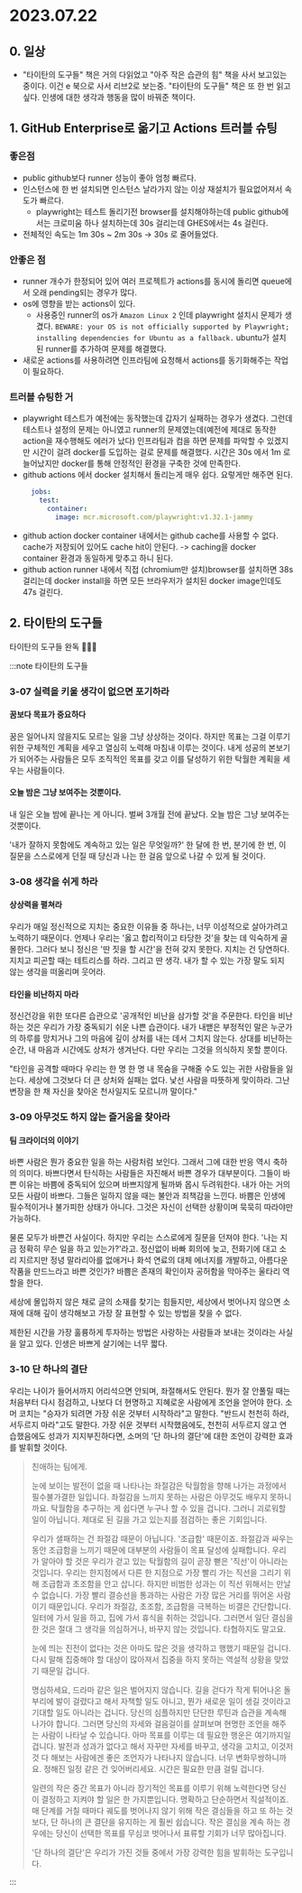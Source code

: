 # 2023.07.22

## 0. 일상

- "타이탄의 도구들" 책은 거의 다읽었고 "아주 작은 습관의 힘" 책을 사서 보고있는 중이다. 이건 e 북으로 사서 리브2로 보는중. "타이탄의 도구들" 책은 또 한 번 읽고 싶다. 인생에 대한 생각과 행동을 많이 바꿔준 책이다.

## 1. GitHub Enterprise로 옮기고 Actions 트러블 슈팅

### 좋은점
- public github보다 runner 성능이 좋아 엄청 빠르다.
- 인스턴스에 한 번 설치되면 인스턴스 날라가지 않는 이상 재설치가 필요없어져서 속도가 빠르다.
  - playwright는 테스트 돌리기전 browser를 설치해야하는데 public github에서는 크로미움 하나 설치하는데 30s 걸리는데 GHES에서는 4s 걸린다.
- 전체적인 속도는 1m 30s ~ 2m 30s -> 30s 로 줄어들었다.

### 안좋은 점
- runner 개수가 한정되어 있어 여러 프로젝트가 actions를 동시에 돌리면 queue에서 오래 pending되는 경우가 많다.
- os에 영향을 받는 actions이 있다.
  - 사용중인 runner의 os가 `Amazon Linux 2` 인데 playwright 설치시 문제가 생겼다. `BEWARE: your OS is not officially supported by Playwright; installing dependencies for Ubuntu as a fallback.` ubuntu가 설치된 runner를 추가하여 문제를 해결했다.
- 새로운 actions를 사용하려면 인프라팀에 요청해서 actions를 동기화해주는 작업이 필요하다.

### 트러블 슈팅한 거
- playwright 테스트가 예전에는 동작했는데 갑자기 실패하는 경우가 생겼다. 그런데 테스트나 설정의 문제는 아니였고 runner의 문제였는데(예전에 제대로 동작한 action을 재수행해도 에러가 났다) 인프라팀과 컴을 하면 문제를 파악할 수 있겠지만 시간이 걸려 docker를 도입하는 걸로 문제를 해결했다. 시간은 30s 에서 1m 로 늘어났지만 docker를 통해 안정적인 환경을 구축한 것에 만족한다.
- github actions 에서 docker 설치해서 돌리는게 매우 쉽다. 요렇게만 해주면 된다.
  ```yaml
    jobs:
      test:
        container:
          image: mcr.microsoft.com/playwright:v1.32.1-jammy
  ```
- github action docker container 내에서는 github cache를 사용할 수 없다. cache가 저장되어 있어도 cache hit이 안된다. -> caching을 docker container 환경과 동일하게 맞추고 하니 된다.
- github action runner 내에서 직접 (chromium만 설치)browser를 설치하면 38s 걸리는데 docker install을 하면 모든 브라우저가 설치된 docker image인데도 47s 걸린다.

## 2. 타이탄의 도구들

타이탄의 도구들 완독 🥳🥳🥳

:::note 타이탄의 도구들

### 3-07 실력을 키울 생각이 없으면 포기하라

#### 꿈보다 목표가 중요하다

꿈은 일어나지 않을지도 모르는 일을 그냥 상상하는 것이다. 하지만 목표는 그걸 이루기 위한 구체적인 계획을 세우고 열심히 노력해 마침내 이루는 것이다. 내게 성공의 본보기가 되어주는 사람들은 모두 조직적인 목표를 갖고 이를 달성하기 위한 탁월한 계획을 세우는 사람들이다.

#### 오늘 밤은 그냥 보여주는 것뿐이다.

내 일은 오늘 밤에 끝나는 게 아니다. 벌써 3개월 전에 끝났다. 오늘 밤은 그냥 보여주는 것뿐이다.

'내가 잘하지 못함에도 계속하고 있는 일은 무엇일까?' 한 달에 한 번, 분기에 한 번, 이 질문을 스스로에게 던질 때 당신과 나는 한 걸음 앞으로 나갈 수 있게 될 것이다.

### 3-08 생각을 쉬게 하라

#### 상상력을 펼쳐라

우리가 매일 정신적으로 지치는 중요한 이유들 중 하나는, 너무 이성적으로 살아가려고 노력하기 때문이다. 언제나 우리는 '옳고 합리적이고 타당한 것'을 찾는 데 익숙하게 골몰한다. 그러다 보니 정신은 '딴 짓을 할 시간'을 전혀 갖지 못한다. 지치는 건 당연하다.
지치고 피곤할 때는 테트리스를 하라. 그리고 딴 생각. 내가 할 수 있는 가장 말도 되지 않는 생각을 떠올리며 웃어라.

#### 타인을 비난하지 마라

정신건강을 위한 또다른 습관으로 '공개적인 비난을 삼가할 것'을 주문한다. 타인을 비난하는 것은 우리가 가장 중독되기 쉬운 나쁜 습관이다. 내가 내밷은 부정적인 말은 누군가의 하루를 망치거나 그의 마음에 깊이 상처를 내는 데서 그치지 않는다.
상대를 비난하는 순간, 내 마음과 시간에도 상처가 생겨난다. 다만 우리는 그것을 의식하지 못할 뿐이다.

"타인을 공격할 때마다 우리는 한 명 한 명 내 목숨을 구해줄 수도 있는 귀한 사람들을 잃는다. 세상에 그것보다 더 큰 상처와 실패는 없다. 낯선 사람을 따뜻하게 맞이하라. 그난 변장을 한 채 자신을 찾아온 천사일지도 모르니까 말이다."

### 3-09 아무것도 하지 않는 즐거움을 찾아라

#### 팀 크라이더의 이야기

바쁜 사람은 뭔가 중요한 일을 하는 사람처럼 보인다. 그래서 그에 대한 반응 역시 축하의 의미다. 
바쁘다면서 탄식하는 사람들은 자진해서 바쁜 경우가 대부분이다. 그들이 바쁜 이유는 바쁨에 중독되어 있으며 바쁘지않게 될까봐 몹시 두려워한다.
내가 아는 거의 모든 사람이 바쁘다. 그들은 일하지 않을 때는 불안과 죄책감을 느낀다.
바쁨은 인생에 필수적이거나 불가피한 상태가 아니다. 그것은 자신이 선택한 상황이며 묵묵히 따라야만 가능하다.

물론 모두가 바쁜건 사실이다. 하지만 우리는 스스로에게 질문을 던져야 한다.
'나는 지금 정확히 무슨 일을 하고 있는가?'라고.
정신없이 바빠 회의에 늦고, 전화기에 대고 소리 지르지만 정녕 말라리아를 없애거나 화석 연료의 대체 에너지를 개발하고, 아름다운 작품을 만드느라고 바쁜 것인가?
바쁨은 존재의 확인이자 공허함을 막아주는 울타리 역할을 한다.

세상에 몰입하지 않은 채로 글의 소재를 찾기는 힘들지만, 세상에서 벗어나지 않으면 소재에 대해 깊이 생각해보고 가장 잘 표현할 수 있는 방법을 찾을 수 없다.

제한된 시간을 가장 훌륭하게 투자하는 방법은 사랑하는 사람들과 보내는 것이라는 사실을 알고 있다.
인생은 바쁘게 살기에는 너무 짧다.

### 3-10 단 하나의 결단

우리는 나이가 들어서까지 어리석으면 안되며, 좌절해서도 안된다. 뭔가 잘 안풀릴 때는 처음부터 다시 점검하고, 나보다 더 현명하고 지혜로운 사람에게 조언을 얻어야 한다. 소머 코치는 "승자가 되려면 가장 쉬운 것부터 시작하라"고 말한다. "반드시 천천히 하라, 서두르지 마라"고도 말한다.
가장 쉬운 것부터 시작했음에도, 천천히 서두르지 않고 연습했음에도 성과가 지지부진하다면, 소머의 '단 하나의 결단'에 대한 조언이 강력한 효과를 발휘할 것이다.

> 친애하는 팀에게.
> 
> 눈에 보이는 발전이 없을 때 나타나는 좌절감은 탁월함을 향해 나가는 과정에서 필수불가결한 일입니다. 좌절감을 느끼지 못하는 사람은 아무것도 배우지 못하니까요. 탁월함을 추구하는 게 쉽다면 누구나 할 수 있을 겁니다. 
> 그러니 괴로워할 일이 아닙니다. 제대로 된 길을 가고 있는지를 점검하는 좋은 기회입니다.
>
> 우리가 샐패하는 건 좌절감 때문이 아닙니다. '조급함' 때문이죠. 좌절감과 싸우는 동안 조급함을 느끼기 때문에 대부분의 사람들이 목표 달성에 실패합니다. 우리가 알아야 할 것은 우리가 걷고 있는 탁월함의 길이 곧장 뻗은 '직선'이 아니라는 것입니다.
> 우리는 한지점에서 다른 한 지점으로 가장 빨리 가는 직선을 그리기 위해 조급함과 초조함을 안고 삽니다. 하지만 비범한 성과는 이 직선 위해서는 만날 수 없습니다. 가장 빨리 결승선을 통과하는 사람은 가장 많은 거리를 뛰어온 사람이기 때문입니다.
> 우리가 좌절감, 초조함, 조급함을 극복하는 비결은 간단합니다. 일터에 가서 일을 하고, 집에 가서 휴식을 취하는 것입니다. 그러면서 일단 결심을 한 것은 절대 그 생각을 의심하거나, 바꾸지 않는 것입니다. 타협하지도 말고요.
>
> 눈에 띄는 진전이 없다는 것은 아마도 많은 것을 생각하고 행했기 때문일 겁니다. 다시 말해 집중해야 할 대상이 많아져서 집중을 하지 못하는 역설적 상황을 맞았기 때문일 겁니다.
>
> 명심하세요, 드라마 같은 일은 벌어지지 않습니다. 길을 걷다가 작게 튀어나온 돌부리에 발이 걸렸다고 해서 자책할 일도 아니고, 뭔가 새로운 일이 생길 것이라고 기대할 일도 아니라는 겁니다. 당신의 심플하지만 단단한 루틴과 습관을 계속해 나가야 합니다.
> 그러면 당신의 자세와 걸음걸이를 살펴보며 현명한 조언을 해주는 사람이 나타날 수 있습니다. 아마 목표를 이루는 데 필요한 행운은 여기까지일 겁니다.
> 발전과 성과가 없다고 해서 자꾸만 자세를 바꾸고, 생각을 고치고, 이것저것 다 해보는 사람에겐 좋은 조언자가 나타나지 않습니다. 너무 변화무쌍하니까요.
> 정해진 일정 같은 건 잊어버리세요. 시간은 필요한 만큼 걸릴 겁니다.
>
> 일련의 작은 중간 목표가 아니라 장기적인 목표를 이루기 위해 노력한다면 당신이 결정하고 지켜야 할 일은 한 가지뿐입니다. 명확하고 단순하면서 직설적이죠. 매 단계를 거칠 때마다 궤도를 벗어나지 않기 위해 작은 결심들을 하고 또 하는 것보다, 단 하나의 큰 결단을 유지하는 게 훨씬 쉽습니다. 작은 결심을 계속 하는 경우에는 당신이 선택한 목표를 무심코 벗어나서 표류할 기회가 너무 많아집니다.
>
> '단 하나의 결단'은 우리가 가진 것들 중에서 가장 강력한 힘을 발휘하는 도구입니다.

:::
